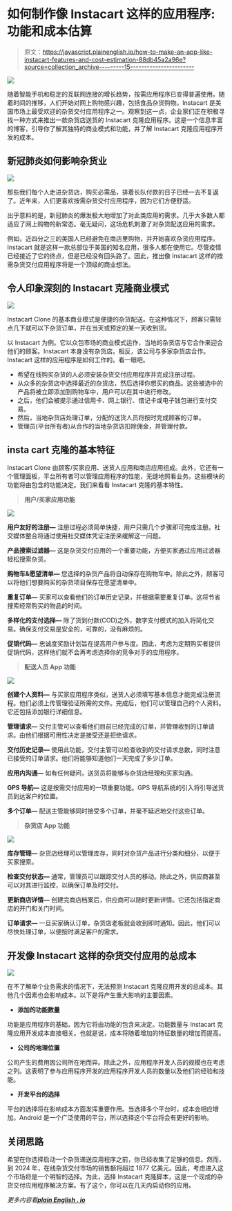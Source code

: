 # 如何制作像 Instacart 这样的应用程序:功能和成本估算

> 原文：<https://javascript.plainenglish.io/how-to-make-an-app-like-instacart-features-and-cost-estimation-88db45a2a96e?source=collection_archive---------15----------------------->

![](img/34c608a662d5c287a67ccab93169c9a6.png)

随着智能手机和稳定的互联网连接的增长趋势，按需应用程序已变得普遍使用。随着时间的推移，人们开始对网上购物感兴趣，包括食品杂货购物。Instacart 是美国市场上最受欢迎的杂货交付应用程序之一。观察到这一点，企业家们正在积极寻找一种方式来推出一款杂货店送货的 Instacart 克隆应用程序。这是一个信息丰富的博客，引导你了解其独特的商业模式和功能，并了解 Instacart 克隆应用程序开发的成本。

## **新冠肺炎如何影响杂货业**

![](img/89c18c5e0bff45944a838f1d04a7544e.png)

那些我们每个人走进杂货店，购买必需品，排着长队付款的日子已经一去不复返了。近年来，人们更喜欢按需杂货交付应用程序，因为它们方便舒适。

出乎意料的是，新冠肺炎的爆发极大地增加了对此类应用的需求。几乎大多数人都适应了网上购物的新常态。毫无疑问，这场危机刺激了对杂货配送应用的需求。

例如，近四分之三的美国人已经避免在商店里购物，并开始喜欢杂货应用程序。Instacart 就是这样一款总部位于美国的知名应用，很多人都在使用它。尽管疫情已经接近了它的终点，但是已经没有回头路了。因此，推出像 Instacart 这样的按需杂货交付应用程序将是一个顶级的商业想法。

## **令人印象深刻的 Instacart 克隆商业模式**

![](img/9205e7603836138310746d0ed8251324.png)

Instacart Clone 的基本商业模式是便捷的杂货配送。在这种情况下，顾客只需轻点几下就可以下杂货订单，并在当天或预定的某一天收到货。

以 Instacart 为例。它以众包市场的商业模式运作，当地的杂货店与它合作来迎合他们的顾客。Instacart 本身没有杂货店。相反，该公司与多家杂货店合作。Instacart 这样的应用程序是如何工作的。看一眼吧。

*   希望在线购买杂货的人必须安装杂货交付应用程序并完成注册过程。
*   从众多的杂货店中选择最近的杂货店，然后选择你想买的商品。这些被选中的产品将被立即添加到购物车中，用户可以在其中进行修改。
*   之后，他们会被提示通过信用卡、网上银行、借记卡或电子钱包进行支付交易。
*   然后，当地杂货店处理订单，分配的送货人员将按时完成顾客的订单。
*   管理员(平台所有者)从合作的当地杂货店扣除佣金，并管理付款。

## **insta cart 克隆的基本特征**

Instacart Clone 由顾客/买家应用、送货人应用和商店应用组成。此外，它还有一个管理面板，平台所有者可以管理应用程序的性能，无缝地照看业务。这些模块的功能将由包含的功能决定。我们来看看 Instacart 克隆的基本特性。

> **用户/买家应用功能**

![](img/f15a93d52b0d49d257354412b5a45fef.png)

**用户友好的注册—** 注册过程必须简单快捷，用户只需几个步骤即可完成注册。社交媒体整合将通过使用社交媒体凭证注册来缓解这一问题。

**产品搜索过滤器—** 这是杂货交付应用的一个重要功能，方便买家通过应用过滤器轻松搜索杂货。

**购物车&愿望清单—** 您选择的杂货产品将自动保存在购物车中。除此之外，顾客可以将他们想要购买的杂货项目保存在愿望清单中。

**重复订单—** 买家可以查看他们的订单历史记录，并根据需要重复订单。这将节省搜索经常购买的物品的时间。

**多样化的支付选择—** 除了货到付款(COD)之外，数字支付模式的加入将简化交易。确保支付交易是安全的，可靠的，没有麻烦的。

**促销代码—** 忠诚度奖励计划旨在提高用户参与度。因此，考虑为定期购买者提供促销代码，这样他们就不会再考虑选择你的竞争对手的应用程序。

> **配送人员 App 功能**

![](img/320fa28df3b73aa5d871bfb13ccc2e4b.png)

**创建个人资料—** 与买家应用程序类似，送货人必须填写基本信息才能完成注册流程。他们必须上传管理验证所需的文件。完成后，他们可以管理自己的个人资料。它还包括添加银行详细信息。

**管理请求—** 交付主管可以查看他们目前已经完成的订单，并管理收到的订单请求。由他们根据可用性决定是接受还是拒绝请求。

**交付历史记录—** 使用此功能，交付主管可以检查收到的交付请求总数，同时注意已接受的订单请求。他们将能够知道他们一天完成了多少订单。

**应用内沟通—** 如有任何疑问，送货员将能够与杂货店经理和买家沟通。

**GPS 导航—** 这是按需交付应用的一项重要功能。GPS 导航系统的引入将引导送货员到达客户的位置。

**多个订单—** 配送主管能够同时接受多个订单，并毫不延迟地交付这些订单。

> **杂货店 App 功能**

![](img/17ccbeec93ca78ea2388560d3f78450f.png)

**库存管理—** 杂货店经理可以管理库存，同时对杂货产品进行分类和细分，以便于买家搜索。

**检查交付状态—** 通常，管理员可以跟踪交付人员的移动。除此之外，供应商甚至可以对其进行监控，以确保订单及时交付。

**更新商店详情—** 创建完商店档案后，供应商可以随时更新详情。它还包括指定商店的开门和关门时间。

**订单请求—** 一旦买家确认订单，杂货店老板就会收到即时通知。因此，他们可以尽快处理订单，以便按时满足客户的需求。

## **开发像 Instacart 这样的杂货交付应用的总成本**

![](img/b3080a9d393dea1b65e3841da118478c.png)

在不了解单个业务需求的情况下，无法预测 Instacart 克隆应用开发的总成本。其他几个因素也会影响成本。以下是将产生重大影响的主要因素。

*   **添加的功能数量**

功能是应用程序的基础，因为它将由功能的包含来决定。功能数量与 Instacart 克隆应用开发成本直接相关。也就是说，成本将随着增加的特征数量的增加而提高。

*   **公司的地理位置**

公司产生的费用因公司所在地而异。除此之外，应用程序开发人员的规模也在考虑之列。这表明了参与应用程序开发的应用程序开发人员的数量以及他们的经验和技能。

*   **开发平台的选择**

平台的选择将在影响成本方面发挥重要作用。当选择多个平台时，成本会相应增加。Android 是一个广泛使用的平台，所以选择这个平台将会有更好的影响。

## **关闭思路**

希望在你选择启动一个杂货递送应用程序之前，你已经收集了足够的信息。然而，到 2024 年，在线杂货交付市场的销售额将超过 1877 亿美元。因此，考虑进入这个市场将是一个明智的选择。为此，选择 Instacart 克隆脚本，这是一个现成的杂货交付应用程序解决方案。有了这个，你可以在几天内启动你的应用。

*更多内容看*[***plain English . io***](http://plainenglish.io/)